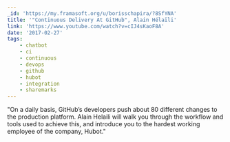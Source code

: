 ```yaml
---
_id: 'https://my.framasoft.org/u/borisschapira/?8SfYNA'
title: '"Continuous Delivery At GitHub", Alain Hélaïli'
link: 'https://www.youtube.com/watch?v=cIJ4sKaoF8A'
date: '2017-02-27'
tags:
    - chatbot
    - ci
    - continuous
    - devops
    - github
    - hubot
    - integration
    - sharemarks
---
```


<div class="markdown"><p>&quot;On a daily basis, GitHub’s developers push about 80 different changes to the production platform. Alain Helaili will walk you through the workflow and tools used to achieve this, and introduce you to the hardest working employee of the company, Hubot.&quot;
</p></div>
